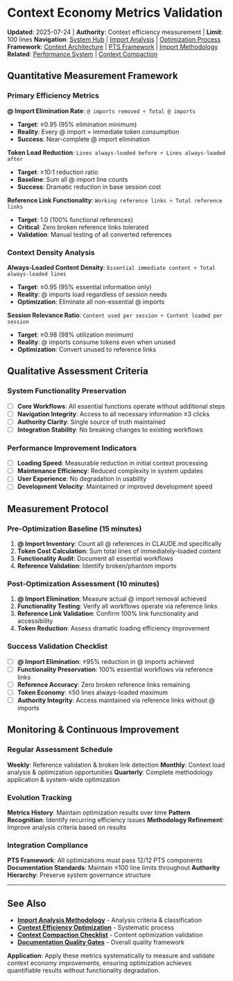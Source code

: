 # Context Economy Metrics Validation

**Updated**: 2025-07-24 | **Authority**: Context efficiency measurement | **Limit**: 100 lines
**Navigation**: [System Hub](../navigation/index.md) | [Import Analysis](../standards/import-analysis-methodology.md) | [Optimization Process](../standards/context-efficiency-optimization.md)  
**Framework**: [Context Architecture](../core/context-architecture.md) | [PTS Framework](../core/pts-framework.md) | [Import Methodology](../standards/claude-md-import-methodology.md)  
**Related**: [Performance System](../core/05-performance-system.md) | [Context Compaction](../standards/context-compaction-techniques.md)

## Quantitative Measurement Framework

### Primary Efficiency Metrics
**@ Import Elimination Rate**: `@ imports removed ÷ Total @ imports`
- **Target**: ≥0.95 (95% elimination minimum)
- **Reality**: Every @ import = immediate token consumption
- **Success**: Near-complete @ import elimination

**Token Load Reduction**: `Lines always-loaded before ÷ Lines always-loaded after`
- **Target**: ≥10:1 reduction ratio
- **Baseline**: Sum all @ import line counts
- **Success**: Dramatic reduction in base session cost

**Reference Link Functionality**: `Working reference links ÷ Total reference links`
- **Target**: 1.0 (100% functional references)
- **Critical**: Zero broken reference links tolerated
- **Validation**: Manual testing of all converted references

### Context Density Analysis
**Always-Loaded Content Density**: `Essential immediate content ÷ Total always-loaded lines`
- **Target**: ≥0.95 (95% essential information only)
- **Reality**: @ imports load regardless of session needs
- **Optimization**: Eliminate all non-essential @ imports

**Session Relevance Ratio**: `Content used per session ÷ Content loaded per session`
- **Target**: ≥0.98 (98% utilization minimum)
- **Reality**: @ imports consume tokens even when unused
- **Optimization**: Convert unused to reference links

## Qualitative Assessment Criteria

### System Functionality Preservation
- [ ] **Core Workflows**: All essential functions operate without additional steps
- [ ] **Navigation Integrity**: Access to all necessary information ≤3 clicks
- [ ] **Authority Clarity**: Single source of truth maintained
- [ ] **Integration Stability**: No breaking changes to existing workflows

### Performance Improvement Indicators
- [ ] **Loading Speed**: Measurable reduction in initial context processing
- [ ] **Maintenance Efficiency**: Reduced complexity in system updates
- [ ] **User Experience**: No degradation in usability
- [ ] **Development Velocity**: Maintained or improved development speed

## Measurement Protocol

### Pre-Optimization Baseline (15 minutes)
1. **@ Import Inventory**: Count all @ references in CLAUDE.md specifically
2. **Token Cost Calculation**: Sum total lines of immediately-loaded content
3. **Functionality Audit**: Document all essential workflows
4. **Reference Validation**: Identify broken/phantom imports

### Post-Optimization Assessment (10 minutes)
1. **@ Import Elimination**: Measure actual @ import removal achieved
2. **Functionality Testing**: Verify all workflows operate via reference links
3. **Reference Link Validation**: Confirm 100% link functionality and accessibility
4. **Token Reduction**: Assess dramatic loading efficiency improvement

### Success Validation Checklist
- [ ] **@ Import Elimination**: ≥95% reduction in @ imports achieved
- [ ] **Functionality Preservation**: 100% essential workflows via reference links
- [ ] **Reference Accuracy**: Zero broken reference links remaining
- [ ] **Token Economy**: ≤50 lines always-loaded maximum
- [ ] **Authority Integrity**: Access maintained via reference links without @ imports

## Monitoring & Continuous Improvement

### Regular Assessment Schedule
**Weekly**: Reference validation & broken link detection
**Monthly**: Context load analysis & optimization opportunities
**Quarterly**: Complete methodology application & system-wide optimization

### Evolution Tracking
**Metrics History**: Maintain optimization results over time
**Pattern Recognition**: Identify recurring efficiency issues
**Methodology Refinement**: Improve analysis criteria based on results

### Integration Compliance
**PTS Framework**: All optimizations must pass 12/12 PTS components
**Documentation Standards**: Maintain ≤100 line limits throughout
**Authority Hierarchy**: Preserve system governance structure

---

## See Also
- **[Import Analysis Methodology](../standards/import-analysis-methodology.md)** - Analysis criteria & classification
- **[Context Efficiency Optimization](../standards/context-efficiency-optimization.md)** - Systematic process
- **[Context Compaction Checklist](context-compaction-checklist.md)** - Content optimization validation
- **[Documentation Quality Gates](documentation-quality-gates.md)** - Overall quality framework

**Application**: Apply these metrics systematically to measure and validate context economy improvements, ensuring optimization achieves quantifiable results without functionality degradation.